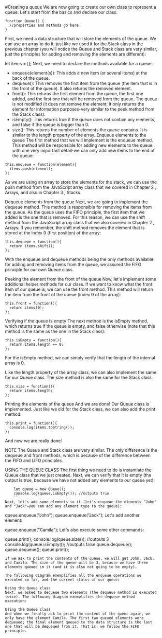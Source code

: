 <!-- JavaScript task queues
Since we are using JavaScript in this book, why not explore a little bit more how the language works?

When we open a new tab in the browser, a task queue is created. This is because only a single thread handles all the tasks for a single tab, and it is called an event loop. The browser is responsible for several tasks, such as rendering the HTML, executing JavaScript code commands, handling user interaction (user input, mouse clicks, and so on), executing and processing asynchronous requests. You can learn more about the event loop at the following link: https://goo.gl/ayF840 .
https://www.youtube.com/watch?v=8aGhZQkoFbQ  Philip Roberts: What the heck is the event loop anyway? | JSConf EU 2014
It is really nice to know that a popular and powerful language such as JavaScript uses such a basic data structure to handle internal control. -->

#Creating a queue
We are now going to create our own class to represent a queue. Let's start from the basics and declare our class:
```
function Queue() {
  //properties and methods go here
}
```
First, we need a data structure that will store the elements of the queue. We can use an array to do it, just like we used it for the Stack class in the previous chapter (you will notice the Queue and Stack class are very similar, just the principles for adding and removing the elements are different):

let items = [];
Next, we need to declare the methods available for a queue:

* enqueue(element(s)): This adds a new item (or several items) at the back of the queue.
* dequeue(): This removes the first item from the queue (the item that is in the front of the queue). It also returns the removed element.
* front(): This returns the first element from the queue, the first one added, and the first one that will be removed from the queue. The queue is not modified (it does not remove the element; it only returns the element for information purposes-very similar to the peek method from the Stack class).
* isEmpty(): This returns true if the queue does not contain any elements, and false if the queue is bigger than 0.
* size(): This returns the number of elements the queue contains. It is similar to the length property of the array.
Enqueue elements to the queue
The first method that we will implement is the enqueue method. This method will be responsible for adding new elements to the queue with one very important detail-we can only add new items to the end of the queue:
```
this.enqueue = function(element){
  items.push(element);
};
```
As we are using an array to store the elements for the stack, we can use the push method from the JavaScript array class that we covered in Chapter 2 , Arrays, and also in Chapter 3 , Stacks.

Dequeue elements from the queue
Next, we are going to implement the dequeue method. This method is responsible for removing the items from the queue. As the queue uses the FIFO principle, the first item that we added is the one that is removed. For this reason, we can use the shift method from the JavaScript array class that we also covered in Chapter 2 , Arrays. If you remember, the shift method removes the element that is stored at the index 0 (first position) of the array:
```
this.dequeue = function(){
  return items.shift();
};
```
With the enqueue and dequeue methods being the only methods available for adding and removing items from the queue, we assured the FIFO principle for our own Queue class.

Peeking the element from the front of the queue
Now, let's implement some additional helper methods for our class. If we want to know what the front item of our queue is, we can use the front method. This method will return the item from the front of the queue (index 0 of the array):
```
this.front = function(){
  return items[0];
};
```
Verifying if the queue is empty
The next method is the isEmpty method, which returns true if the queue is empty, and false otherwise (note that this method is the same as the one in the Stack class):
```
this.isEmpty = function(){
  return items.length == 0;
};
```
For the isEmpty method, we can simply verify that the length of the internal array is 0.

Like the length property of the array class, we can also implement the same for our Queue class. The size method is also the same for the Stack class:
```
this.size = function(){
  return items.length;
};
```
Printing the elements of the queue
And we are done! Our Queue class is implemented. Just like we did for the Stack class, we can also add the print method:
```
this.print = function(){
  console.log(items.toString());
};
```
And now we are really done!

NOTE
The Queue and Stack class are very similar. The only difference is the dequeue and front methods, which is because of the difference between the FIFO and LIFO principles.

USING THE QUEUE CLASS
The first thing we need to do is instantiate the Queue class that we just created. Next, we can verify that it is empty (the output is true, because we have not added any elements to our queue yet):
```
    let queue = new Queue();
    console.log(queue.isEmpty()); //outputs true
    ```
Next, let's add some elements to it (let's enqueue the elements "John" and "Jack"—you can add any element type to the queue):
```
queue.enqueue("John");
queue.enqueue("Jack");
Let's add another element:

queue.enqueue("Camila");
Let's also execute some other commands:

queue.print();
console.log(queue.size()); //outputs 3
console.log(queue.isEmpty()); //outputs false
queue.dequeue();
queue.dequeue();
queue.print();
```
If we ask to print the contents of the queue, we will get John, Jack, and Camila. The size of the queue will be 3, because we have three elements queued in it (and it is also not going to be empty).

The following diagram exemplifies all the enqueue operations we executed so far, and the current status of our queue:

Using the Queue class
Next, we asked to dequeue two elements (the dequeue method is executed twice). The following diagram exemplifies the dequeue method execution:

Using the Queue class
And when we finally ask to print the content of the queue again, we only have the element Camila. The first two queued elements were dequeued; the final element queued to the data structure is the last one that will be dequeued from it. That is, we follow the FIFO principle.
